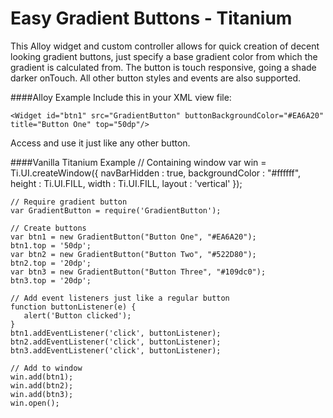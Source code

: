 Easy Gradient Buttons - Titanium
===
This Alloy widget and custom controller allows for quick creation of decent looking gradient buttons, just specify a base gradient color from which the gradient is calculated from. The button is touch responsive, going a shade darker onTouch. All other button styles and events are also supported.

####Alloy Example
Include this in your XML view file:

	<Widget id="btn1" src="GradientButton" buttonBackgroundColor="#EA6A20" title="Button One" top="50dp"/>

Access and use it just like any other button.

####Vanilla Titanium Example
	// Containing window
	var win = Ti.UI.createWindow({
	    navBarHidden : true,
	    backgroundColor : "#ffffff",
	    height : Ti.UI.FILL,
	    width : Ti.UI.FILL,
	    layout : 'vertical'
	});
	
	// Require gradient button
	var GradientButton = require('GradientButton');
	
	// Create buttons
	var btn1 = new GradientButton("Button One", "#EA6A20");
	btn1.top = '50dp';
	var btn2 = new GradientButton("Button Two", "#522D80");
	btn2.top = '20dp';
	var btn3 = new GradientButton("Button Three", "#109dc0");
	btn3.top = '20dp';
	
	// Add event listeners just like a regular button
	function buttonListener(e) {
	   alert('Button clicked'); 
	}
	btn1.addEventListener('click', buttonListener);
	btn2.addEventListener('click', buttonListener);
	btn3.addEventListener('click', buttonListener);
	
	// Add to window
	win.add(btn1);
	win.add(btn2);
	win.add(btn3);
	win.open();